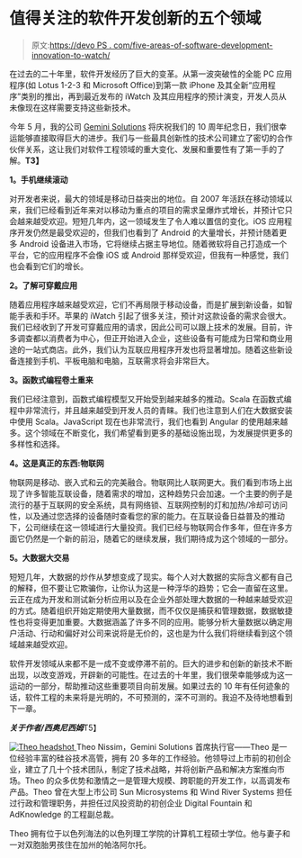 # 值得关注的软件开发创新的五个领域

> 原文:[https://devo PS . com/five-areas-of-software-development-innovation-to-watch/](https://devops.com/five-areas-of-software-development-innovation-to-watch/)

在过去的二十年里，软件开发经历了巨大的变革。从第一波突破性的全能 PC 应用程序(如 Lotus 1-2-3 和 Microsoft Office)到第一款 iPhone 及其全新“应用程序”类别的推出，再到最近发布的 iWatch 及其应用程序的预计演变，开发人员从未像现在这样需要支持这些新技术。

今年 5 月，我的公司 [Gemini Solutions](http://www.geminisols.com/en/) 将庆祝我们的 10 周年纪念日，我们很幸运能够直接取得巨大的进步。我们与一些最具创新性的技术公司建立了密切的合作伙伴关系，这让我们对软件工程领域的重大变化、发展和重要性有了第一手的了解。**T3】**

**1。手机继续滚动**

对开发者来说，最大的领域是移动日益突出的地位。自 2007 年活跃在移动领域以来，我们已经看到近年来对以移动为重点的项目的需求呈爆炸式增长，并预计它只会越来越受欢迎。短短几年内，这一领域发生了令人难以置信的变化。iOS 应用程序开发仍然是最受欢迎的，但我们也看到了 Android 的大量增长，并预计随着更多 Android 设备进入市场，它将继续占据主导地位。随着微软将自己打造成一个平台，它的应用程序不会像 iOS 或 Android 那样受欢迎，但我有一种感觉，我们也会看到它们的增长。

**2。了解可穿戴应用**

随着应用程序越来越受欢迎，它们不再局限于移动设备，而是扩展到新设备，如智能手表和手环。苹果的 iWatch 引起了很多关注，预计对这款设备的需求会很大。我们已经收到了开发可穿戴应用的请求，因此公司可以跟上技术的发展。目前，许多调查都以消费者为中心，但正开始进入企业，这些设备有可能成为日常和商业用途的一站式商店。此外，我们认为互联应用程序开发也将显著增加。随着这些新设备连接到手机、平板电脑和电脑，互联需求将会非常巨大。

**3。函数式编程卷土重来**

我们已经注意到，函数式编程模型又开始受到越来越多的推动。Scala 在函数式编程中非常流行，并且越来越受到开发人员的青睐。我们也注意到人们在大数据安装中使用 Scala。JavaScript 现在也非常流行，我们也看到 Angular 的使用越来越多。这个领域在不断变化，我们希望看到更多的基础设施出现，为发展提供更多的多样性和选择。

**4。这是真正的东西:物联网**

物联网是移动、嵌入式和云的完美融合。物联网比人联网更大。我们看到市场上出现了许多智能互联设备，随着需求的增加，这种趋势只会加速。一个主要的例子是流行的基于互联网的安全系统，具有网络锁、互联网控制的灯和加热/冷却可访问性，以及通过您选择的设备随时查看您的家的能力。在互联设备日益普及的推动下，公司继续在这一领域进行大量投资。我们已经与物联网合作多年，但在许多方面它仍然是一个新的前沿，随着它的继续发展，我们期待成为这个领域的一部分。

**5。大数据大交易**

短短几年，大数据的炒作从梦想变成了现实。每个人对大数据的实际含义都有自己的解释，但不要让它欺骗你，让你认为这是一种浮华的趋势；它会一直留在这里。云正在成为开发和测试新分析应用以及在企业外部处理大数据的一种越来越受欢迎的方式。随着组织开始定期使用大量数据，而不仅仅是捕获和管理数据，数据敏捷性也将变得更加重要。大数据涵盖了许多不同的应用。能够分析大量数据以确定用户活动、行动和偏好对公司来说将是无价的，这也是为什么我们将继续看到这个领域越来越受欢迎。

软件开发领域从来都不是一成不变或停滞不前的。巨大的进步和创新的新技术不断出现，以改变游戏，开辟新的可能性。在过去的十年里，我们很荣幸能够成为这一运动的一部分，帮助推动这些重要项目向前发展。如果过去的 10 年有任何迹象的话，软件工程的未来将是光明的，不可预测的，深不可测的。我迫不及待地想看到下一章。

***关于作者/西奥尼西姆***T5】

[![Theo headshot](../Images/d38354235cf657d0faee07c1187d78fb.png) ](https://devops.com/wp-content/uploads/2015/05/Theo-headshot-e1431480424905.jpg) Theo Nissim，Gemini Solutions 首席执行官——Theo 是一位经验丰富的硅谷技术高管，拥有 20 多年的工作经验。他领导过上市前的初创企业，建立了几十个技术团队，制定了技术战略，并将创新产品和解决方案推向市场。Theo 的众多优势和激情之一是管理大规模、跨职能的开发工作，以高调发布产品。Theo 曾在大型上市公司 Sun Microsystems 和 Wind River Systems 担任过行政和管理职务，并担任过风投资助的初创企业 Digital Fountain 和 AdKnowledge 的工程副总裁。

Theo 拥有位于以色列海法的以色列理工学院的计算机工程硕士学位。他与妻子和一对双胞胎男孩住在加州的帕洛阿尔托。